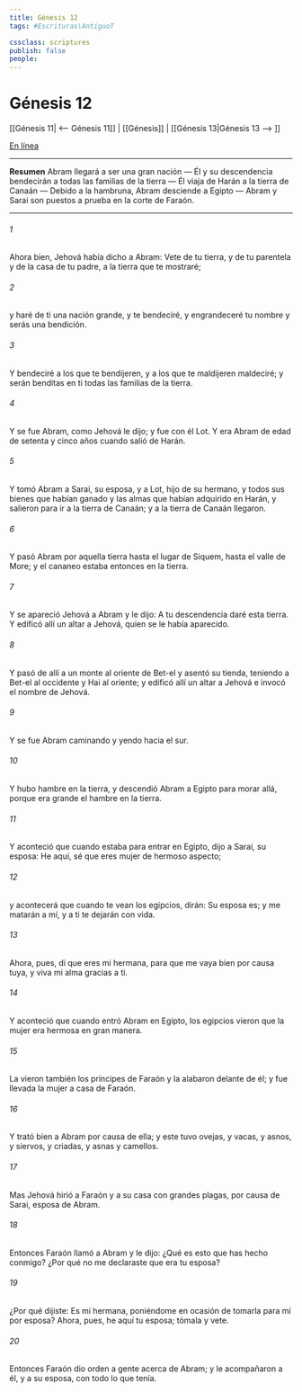 ```yaml
---
title: Génesis 12
tags: #Escrituras\AntiguoT

cssclass: scriptures
publish: false
people:
---
```


# Génesis 12
[[Génesis 11| <-- Génesis 11]] | [[Génesis]] | [[Génesis 13|Génesis 13 --> ]]

[En línea](https://churchofjesuschrist.org/study/scriptures/ot/gen/12?lang=spa)

---
__Resumen__
Abram llegará a ser una gran nación — Él y su descendencia bendecirán a todas las familias de la tierra — Él viaja de Harán a la tierra de Canaán — Debido a la hambruna, Abram desciende a Egipto — Abram y Sarai son puestos a prueba en la corte de Faraón.

---
###### 1 
Ahora bien, Jehová había dicho a Abram: Vete de tu tierra, y de tu parentela y de la casa de tu padre, a la tierra que te mostraré;

###### 2 
y haré de ti una nación grande, y te bendeciré, y engrandeceré tu nombre y serás una bendición.

###### 3 
Y bendeciré a los que te bendijeren, y a los que te maldijeren maldeciré; y serán benditas en ti todas las familias de la tierra.

###### 4 
Y se fue Abram, como Jehová le dijo; y fue con él Lot. Y era Abram de edad de setenta y cinco años cuando salió de Harán.

###### 5 
Y tomó Abram a Sarai, su esposa, y a Lot, hijo de su hermano, y todos sus bienes que habían ganado y las almas que habían adquirido en Harán, y salieron para ir a la tierra de Canaán; y a la tierra de Canaán llegaron.

###### 6 
Y pasó Abram por aquella tierra hasta el lugar de Siquem, hasta el valle de More; y el cananeo estaba entonces en la tierra.

###### 7 
Y se apareció Jehová a Abram y le dijo: A tu descendencia daré esta tierra. Y edificó allí un altar a Jehová, quien se le había aparecido.

###### 8 
Y pasó de allí a un monte al oriente de Bet-el y asentó su tienda, teniendo a Bet-el al occidente y Hai al oriente; y edificó allí un altar a Jehová e invocó el nombre de Jehová.

###### 9 
Y se fue Abram  caminando y yendo hacia el sur.

###### 10 
Y hubo hambre en la tierra, y descendió Abram a Egipto para morar allá, porque era grande el hambre en la tierra.

###### 11 
Y aconteció que cuando estaba para entrar en Egipto, dijo a Sarai, su esposa: He aquí, sé que eres mujer de hermoso aspecto;

###### 12 
y acontecerá que cuando te vean los egipcios, dirán: Su esposa es; y me matarán a mí, y a ti te dejarán con vida.

###### 13 
Ahora, pues, di que eres mi hermana, para que me vaya bien por causa tuya, y viva mi alma gracias a ti.

###### 14 
Y aconteció que cuando entró Abram en Egipto, los egipcios vieron que la mujer era hermosa en gran manera.

###### 15 
La vieron también los príncipes de Faraón y la alabaron delante de él; y fue llevada la mujer a casa de Faraón.

###### 16 
Y trató bien a Abram por causa de ella; y este tuvo ovejas, y vacas, y asnos, y siervos, y criadas, y asnas y camellos.

###### 17 
Mas Jehová hirió a Faraón y a su casa con grandes plagas, por causa de Sarai, esposa de Abram.

###### 18 
Entonces Faraón llamó a Abram y le dijo: ¿Qué es esto que has hecho conmigo? ¿Por qué no me declaraste que era tu esposa?

###### 19 
¿Por qué dijiste: Es mi hermana, poniéndome en ocasión de tomarla para mí por esposa? Ahora, pues, he aquí tu esposa; tómala y vete.

###### 20 
Entonces Faraón dio orden a  gente acerca de Abram; y le acompañaron a él, y a su esposa, con todo lo que tenía.

